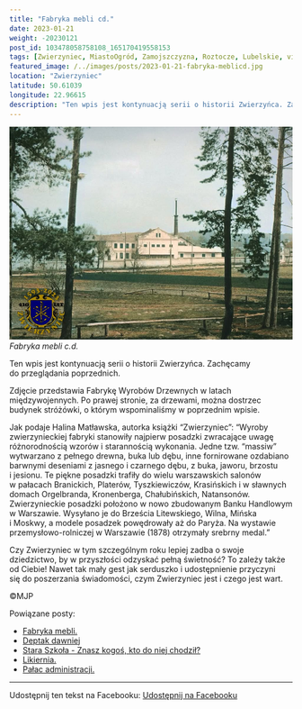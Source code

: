 ```yaml
---
title: "Fabryka mebli cd."
date: 2023-01-21
weight: -20230121
post_id: 103478058758108_165170419558153
tags: [Zwierzyniec, MiastoOgród, Zamojszczyzna, Roztocze, Lubelskie, villarestituta, turystyka, dziedzictwo, zabytki, krajobrazy]
featured_image: /../images/posts/2023-01-21-fabryka-meblicd.jpg
location: "Zwierzyniec"
latitude: 50.61039
longitude: 22.96615
description: "Ten wpis jest kontynuacją serii o historii Zwierzyńca. Zachęcamy do przeglądania poprzednich...."
---
```


![Fabryka mebli c.d.](/images/posts/2023-01-21-fabryka-meblicd.jpg)
*Fabryka mebli c.d.*

Ten wpis jest kontynuacją serii o historii Zwierzyńca. Zachęcamy do przeglądania poprzednich.

Zdjęcie przedstawia Fabrykę Wyrobów Drzewnych w latach międzywojennych. Po prawej stronie, za drzewami, można dostrzec budynek stróżówki, o którym wspominaliśmy w poprzednim wpisie.

Jak podaje Halina Matławska, autorka książki “Zwierzyniec”:
“Wyroby zwierzynieckiej fabryki stanowiły najpierw posadzki zwracające uwagę różnorodnością wzorów i starannością wykonania. Jedne tzw. “massiw” wytwarzano z pełnego drewna, buka lub dębu, inne fornirowane ozdabiano barwnymi deseniami z jasnego i czarnego dębu, z buka, jaworu, brzostu i jesionu.
Te piękne posadzki trafiły do wielu warszawskich salonów w pałacach Branickich, Platerów, Tyszkiewiczów, Krasińskich i w sławnych domach Orgelbranda, Kronenberga, Chałubińskich, Natansonów. Zwierzynieckie posadzki położono w nowo zbudowanym Banku Handlowym w Warszawie. Wysyłano je do Brześcia Litewskiego, Wilna, Mińska i Moskwy, a modele posadzek powędrowały aż do Paryża. Na wystawie przemysłowo-rolniczej w Warszawie (1878) otrzymały srebrny medal.”

Czy Zwierzyniec w tym szczególnym roku lepiej zadba o swoje dziedzictwo, by w przyszłości odzyskać pełną świetność?
To zależy także od Ciebie!
Nawet tak mały gest jak serduszko i udostępnienie przyczyni się do poszerzania świadomości, czym Zwierzyniec jest i czego jest wart.



©MJP

Powiązane posty:
- [Fabryka mebli.](/posts/Fabryka-mebli)
- [Deptak dawniej](/posts/Deptak-dawniej)
- [Stara Szkoła - Znasz kogoś, kto do niej chodził?](/posts/Stara-Szkola-Znasz-kogos-kto-do-niej-chodzil)
- [Likiernia.](/posts/Likiernia)
- [Pałac administracji.](/posts/Palac-administracji)


---

Udostępnij ten tekst na Facebooku:
[Udostępnij na Facebooku](https://www.facebook.com/sharer/sharer.php?u=https://stowarzyszeniewachniewskiej.pl/posts/Fabryka-mebli)

<script type="application/ld+json">
{
  "@context": "https://schema.org",
  "@type": "BlogPosting",
  "headline": "Fabryka mebli c.d.",
  "datePublished": "2023-01-21",
  "dateModified": "2023-01-21",
  "author": {
    "@type": "Person",
    "name": "Michał Jan Patyk"
  },
  "publisher": {
    "@type": "Organization",
    "name": "Stowarzyszenie im. Aleksandry Wachniewskiej",
    "logo": {
      "@type": "ImageObject",
      "url": "https://stowarzyszeniewachniewskiej.pl/images/logo/logo.svg"
    }
  },
  "mainEntityOfPage": {
    "@type": "WebPage",
    "@id": "https://stowarzyszeniewachniewskiej.pl/posts/Fabryka-mebli"
  },
  "image": {
    "@type": "ImageObject",
    "url": "https://stowarzyszeniewachniewskiej.pl/images/posts/2023-01-21-fabryka-meblicd.jpg"
  },
  "articleSection": "Dziedzictwo Kulturowe i Zabytki",
  "keywords": "Zwierzyniec, MiastoOgród, Zamojszczyzna, Roztocze, Lubelskie, villarestituta, turystyka, dziedzictwo, zabytki, krajobrazy",
  "wordCount": 181,
  "articleBody": "Ten wpis jest kontynuacją serii o historii Zwierzyńca. Zachęcamy do przeglądania poprzednich.\n\nZdjęcie przedstawia Fabrykę Wyrobów Drzewnych w latach międzywojennych. Po prawej stronie, za drzewami, można dostrzec budynek stróżówki, o którym wspominaliśmy w poprzednim wpisie.\n\nJak podaje Halina Matławska, autorka książki “Zwierzyniec”:\n“Wyroby zwierzynieckiej fabryki stanowiły najpierw posadzki zwracające uwagę różnorodnością wzorów i starannością wykonania. Jedne tzw. “massiw” wytwarzano z pełnego drewna, buka lub dębu, inne fornirowane ozdabiano barwnymi deseniami z jasnego i czarnego dębu, z buka, jaworu, brzostu i jesionu.\nTe piękne posadzki trafiły do wielu warszawskich salonów w pałacach Branickich, Platerów, Tyszkiewiczów, Krasińskich i w sławnych domach Orgelbranda, Kronenberga, Chałubińskich, Natansonów. Zwierzynieckie posadzki położono w nowo zbudowanym Banku Handlowym w Warszawie. Wysyłano je do Brześcia Litewskiego, Wilna, Mińska i Moskwy, a modele posadzek powędrowały aż do Paryża. Na wystawie przemysłowo-rolniczej w Warszawie (1878) otrzymały srebrny medal.”\n\nCzy Zwierzyniec w tym szczególnym roku lepiej zadba o swoje dziedzictwo, by w przyszłości odzyskać pełną świetność?\nTo zależy także od Ciebie!\nNawet tak mały gest jak serduszko i udostępnienie przyczyni się do poszerzania świadomości, czym Zwierzyniec jest i czego jest wart.\n \n         \n\n©MJP",
  "description": "Odkryj piękno Zwierzyńca i jego zabytki.",
  "copyrightHolder": {
    "@type": "Person",
    "name": "Michał Jan Patyk"
  }
}
</script>
<script type="application/ld+json">
{
  "@context": "https://schema.org",
  "@type": "BreadcrumbList",
  "itemListElement": [
    {
      "@type": "ListItem",
      "position": 1,
      "name": "Home",
      "item": "https://stowarzyszeniewachniewskiej.pl"
    },
    {
      "@type": "ListItem",
      "position": 2,
      "name": "posts",
      "item": "https://stowarzyszeniewachniewskiej.pl/posts"
    },
    {
      "@type": "ListItem",
      "position": 3,
      "name": "Fabryka mebli c.d.",
      "item": "https://stowarzyszeniewachniewskiej.pl/posts/Fabryka-mebli"
    }
  ]
}
</script>
